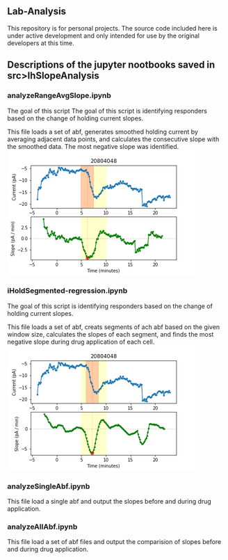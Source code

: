 ## Lab-Analysis
This repository is for personal projects. The source code included here is under active development and only intended for use by the original developers at this time.

## Descriptions of the jupyter nootbooks saved in src>IhSlopeAnalysis
### analyzeRangeAvgSlope.ipynb
The goal of this script The goal of this script is identifying responders based on the change of holding current slopes.

This file loads a set of abf, generates smoothed holding current by averaging adjacent data points, and calculates the consecutive slope with the smoothed data. The most negative slope was identified.
![](\src\IhSlopeAnalysis\rangeAvgSlope.png)

### iHoldSegmented-regression.ipynb
The goal of this script is identifying responders based on the change of holding current slopes.

This file loads a set of abf, creats segments of ach abf based on the given window size, calculates the slopes of each segment, and finds the most negative slope during drug application of each cell. 
![](\src\IhSlopeAnalysis\Segmented-regression.png)

### analyzeSingleAbf.ipynb
This file load a single abf and output the slopes before and during drug application.

### analyzeAllAbf.ipynb
This file load a set of abf files and output the comparision of slopes before and during drug application.
